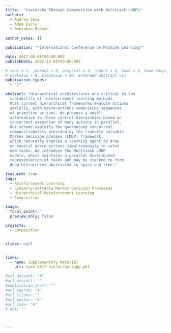 ```yaml
---
title:  "Hierarchy Through Composition with Multitask LMDPs"
authors:
  - Andrew Saxe
  - Adam Earle
  - Benjamin Rosman
  
author_notes: []

publication: "*International Conference on Machine Learning*"

date: 2017-08-06T00:00:00Z
publishDate: 2022-10-05T00:00:00Z

# conf = 1, journal = 2, preprint = 3, report = 4, book = 5, book chapter = 6, thesis = 7, patent = 9
# workshop = 9, symposium = 10, extended abstract =11
publication_types:
  - "1"

abstract: "Hierarchical architectures are critical to the
  scalability of reinforcement learning methods.
  Most current hierarchical frameworks execute actions
  serially, with macro-actions comprising sequences
  of primitive actions. We propose a novel
  alternative to these control hierarchies based on
  concurrent execution of many actions in parallel.
  Our scheme exploits the guaranteed concurrent
  compositionality provided by the linearly solvable
  Markov decision process (LMDP) framework,
  which naturally enables a learning agent to draw
  on several macro-actions simultaneously to solve
  new tasks. We introduce the Multitask LMDP
  module, which maintains a parallel distributed
  representation of tasks and may be stacked to form
  deep hierarchies abstracted in space and time."

featured: true
tags:
  - Reinforcement Learning
  - Linearly-solvable Markov Decision Processes
  - Hierarchical Reinforcement Learning
  - Composition

image:
  focal_point: ''
  preview_only: false

projects:
  - composition


slides: null


links:
  - name: Supplementary Material
    url: saxe-2017-hierarchy-supp.pdf

#url_dataset: "#"
#url_project: ""
#publication_short: ""
#url_source: "#"
#url_slides: ""
#url_poster: "#"
#url_code: "#"
# doi: ""



---
```


